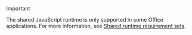 > [!IMPORTANT]
> The shared JavaScript runtime is only supported in some Office applications. For more information, see [Shared runtime requirement sets](/javascript/api/requirement-sets/shared-runtime-requirement-sets.md).

